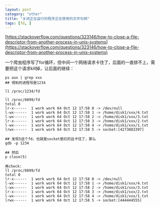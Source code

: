 ```yaml
---
layout: post
category: "other"
title: "关闭正在运行的程序正在使用的文件句柄"
tags: [fd, ]
---
```


[https://stackoverflow.com/questions/323146/how-to-close-a-file-descriptor-from-another-process-in-unix-systems](https://stackoverflow.com/questions/323146/how-to-close-a-file-descriptor-from-another-process-in-unix-systems)

一个爬虫程序写了for循环，但中间一个网络请求卡住了，后面的一直排不上，需要把这个请求kill掉，让后面的继续：

```
ps aux | grep xxx
## 得到的进程号是1234

ll /proc/1234/fd

ll /proc/6099/fd
total 0
lr-x------  1 work work 64 Oct 12 17:58 0 -> /dev/null
l-wx------  1 work work 64 Oct 12 17:58 1 -> /home/disk1/xxx/4.txt
l-wx------  1 work work 64 Oct 12 17:58 2 -> /home/disk1/xxx/3.txt
lr-x------  1 work work 64 Oct 12 17:58 3 -> /home/disk1/xxx/2.txt
l-wx------  1 work work 64 Oct 12 17:58 4 -> /home/disk1/xxx/1.txt
lrwx------  1 work work 64 Oct 12 17:58 5 -> socket:[4273883397]

## 发现5这个fd，也就是socket是红的且卡住了，那么
gdb -p 1234

## 然后
p close(5)

再check:
ll /proc/6099/fd
total 0
lr-x------  1 work work 64 Oct 12 17:58 0 -> /dev/null
l-wx------  1 work work 64 Oct 12 17:58 1 -> /home/disk1/xxx/4.txt
l-wx------  1 work work 64 Oct 12 17:58 2 -> /home/disk1/xxx/3.txt
lr-x------  1 work work 64 Oct 12 17:58 3 -> /home/disk1/xxx/2.txt
l-wx------  1 work work 64 Oct 12 17:58 4 -> /home/disk1/xxx/1.txt
lrwx------  1 work work 64 Oct 12 17:58 5 -> socket:[444444555]


```
